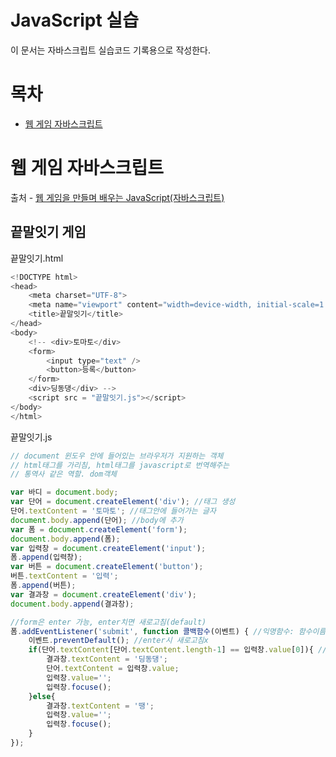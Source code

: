 # JavaScript 실습
이 문서는 자바스크립트 실습코드 기록용으로 작성한다.

# 목차
* [웹 게임 자바스크립트](#웹-게임-자바스크립트)

# 웹 게임 자바스크립트
출처 - [웹 게임을 만들며 배우는 JavaScript(자바스크립트)](http://bitly.kr/5yc1u9zX5)  
## 끝말잇기 게임
끝말잇기.html
```javascript
<!DOCTYPE html>
<head>
    <meta charset="UTF-8">
    <meta name="viewport" content="width=device-width, initial-scale=1.0">
    <title>끝말잇기</title>
</head>
<body>
    <!-- <div>토마토</div>
    <form>
        <input type="text" />
        <button>등록</button>
    </form>
    <div>딩동댕</div> -->
    <script src = "끝말잇기.js"></script>
</body>
</html>
```

끝말잇기.js
```javascript
// document 윈도우 안에 들어있는 브라우저가 지원하는 객체
// html태그를 가리침, html태그를 javascript로 번역해주는
// 통역사 같은 역할. dom객체

var 바디 = document.body;
var 단어 = document.createElement('div'); //태그 생성
단어.textContent = '토마토'; //태그안에 들어가는 글자
document.body.append(단어); //body에 추가
var 폼 = document.createElement('form');
document.body.append(폼);
var 입력창 = document.createElement('input');
폼.append(입력창);
var 버튼 = document.createElement('button');
버튼.textContent = '입력';
폼.append(버튼);
var 결과창 = document.createElement('div');
document.body.append(결과창);

//form은 enter 가능, enter치면 새로고침(default)
폼.addEventListener('submit', function 콜백함수(이벤트) { //익명함수: 함수이름x
    이벤트.preventDefault(); //enter시 새로고침x
    if(단어.textContent[단어.textContent.length-1] == 입력창.value[0]){ //입력착.value = 초밥
        결과창.textContent = '딩동댕';
        단어.textContent = 입력창.value;
        입력창.value='';
        입력창.focuse();
    }else{
        결과창.textContent = '땡';
        입력창.value='';
        입력창.focuse();
    }
});
```
